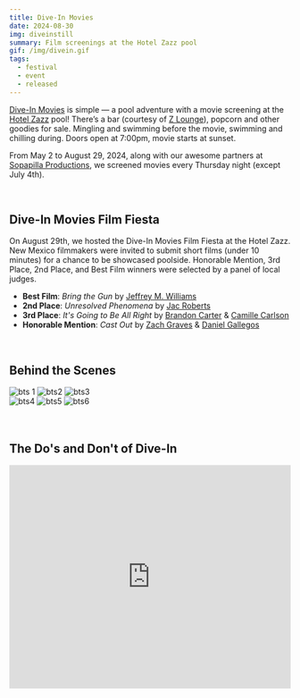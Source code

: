 ```yaml
---
title: Dive-In Movies
date: 2024-08-30
img: diveinstill
summary: Film screenings at the Hotel Zazz pool
gif: /img/divein.gif
tags:
  - festival
  - event
  - released
---
```



[Dive-In Movies](https://diveinmovies.xyz) is simple — a pool adventure with a movie screening at the [Hotel Zazz](https://www.hotelzazz.com) pool! There’s a bar (courtesy of [Z Lounge](https://www.hotelzazz.com/zlounge)), popcorn and other goodies for sale. Mingling and swimming before the movie, swimming and chilling during. Doors open at 7:00pm, movie starts at sunset.

From May 2 to August 29, 2024, along with our awesome partners at [Sopapilla Productions](https://www.sopapillaproductions.com), we screened movies every Thursday night (except July 4th).

<br>

## Dive-In Movies Film Fiesta

On August 29th, we hosted the Dive-In Movies Film Fiesta at the Hotel Zazz. New Mexico filmmakers were invited to submit short films (under 10 minutes) for a chance to be showcased poolside. Honorable Mention, 3rd Place, 2nd Place, and Best Film winners were selected by a panel of local judges.

- **Best Film**: *Bring the Gun* by [Jeffrey M. Williams](https://www.instagram.com/jeffreymwilliams)
- **2nd Place**: *Unresolved Phenomena* by [Jac Roberts](https://www.instagram.com/jacrobertslive)
- **3rd Place**: *It's Going to Be All Right* by [Brandon Carter](https://www.instagram.com/cartercinema) & [Camille Carlson](https://www.instagram.com/meale_marle)
- **Honorable Mention**: *Cast Out* by [Zach Graves](https://www.instagram.com/gravedangerz) & [Daniel Gallegos](https://www.instagram.com/thebeanwalrus)

<br>

## Behind the Scenes

<div class="row g-2">
  <div class="col-lg-6 col-md-12 mb-6 mb-lg-0">
    <img src="/img/dive_in/bts1.jpg" class="w-100 shadow-1-strong rounded mb-2" alt="bts 1">
    <img src="/img/dive_in/bts2.jpg" class="w-100 shadow-1-strong rounded mb-2" alt="bts2">
    <img src="/img/dive_in/bts3.jpg" class="w-100 shadow-1-strong rounded mb-2" alt="bts3">
  </div>
  <div class="col-lg-6 mb-6 mb-lg-0">
    <img src="/img/dive_in/bts4.jpg" class="w-100 shadow-1-strong rounded mb-2" alt="bts4">
    <img src="/img/dive_in/bts5.jpg" class="w-100 shadow-1-strong rounded mb-2" alt="bts5">
    <img src="/img/dive_in/bts6.jpg" class="w-100 shadow-1-strong rounded mb-2" alt="bts6">
  </div>
</div>
<br><br>

## The Do's and Don't of Dive-In

<center><iframe width="100%" height="400vh" src="https://www.youtube.com/embed/lvt_LvrI2ns" title="YouTube video player" frameborder="0" allow="accelerometer; autoplay; clipboard-write; encrypted-media; gyroscope; picture-in-picture" allowfullscreen></iframe></center>
